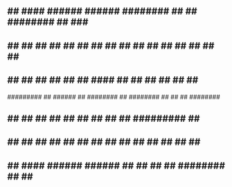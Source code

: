 ##     ## ####  ######   ######  ########  ##    ## ########  ##          ###    ########  
##     ##  ##  ##    ## ##    ## ##     ##  ##  ##  ##     ## ##         ## ##   ##     ## 
##     ##  ##  ##       ##       ##     ##   ####   ##     ## ##        ##   ##  ##     ## 
#########  ##   ######  ##       ########     ##    ########  ##       ##     ## ########  
##     ##  ##        ## ##       ##   ##      ##    ##        ##       ######### ##     ## 
##     ##  ##  ##    ## ##    ## ##    ##     ##    ##        ##       ##     ## ##     ## 
##     ## ####  ######   ######  ##     ##    ##    ##        ######## ##     ## ########  

